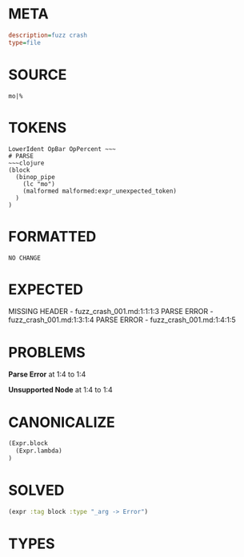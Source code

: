 # META
~~~ini
description=fuzz crash
type=file
~~~
# SOURCE
~~~roc
mo|%
~~~
# TOKENS
~~~text
LowerIdent OpBar OpPercent ~~~
# PARSE
~~~clojure
(block
  (binop_pipe
    (lc "mo")
    (malformed malformed:expr_unexpected_token)
  )
)
~~~
# FORMATTED
~~~roc
NO CHANGE
~~~
# EXPECTED
MISSING HEADER - fuzz_crash_001.md:1:1:1:3
PARSE ERROR - fuzz_crash_001.md:1:3:1:4
PARSE ERROR - fuzz_crash_001.md:1:4:1:5
# PROBLEMS
**Parse Error**
at 1:4 to 1:4

**Unsupported Node**
at 1:4 to 1:4

# CANONICALIZE
~~~clojure
(Expr.block
  (Expr.lambda)
)
~~~
# SOLVED
~~~clojure
(expr :tag block :type "_arg -> Error")
~~~
# TYPES
~~~roc
~~~
